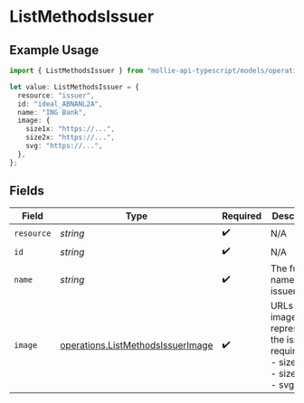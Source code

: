 # ListMethodsIssuer

## Example Usage

```typescript
import { ListMethodsIssuer } from "mollie-api-typescript/models/operations";

let value: ListMethodsIssuer = {
  resource: "issuer",
  id: "ideal_ABNANL2A",
  name: "ING Bank",
  image: {
    size1x: "https://...",
    size2x: "https://...",
    svg: "https://...",
  },
};
```

## Fields

| Field                                                                                  | Type                                                                                   | Required                                                                               | Description                                                                            | Example                                                                                |
| -------------------------------------------------------------------------------------- | -------------------------------------------------------------------------------------- | -------------------------------------------------------------------------------------- | -------------------------------------------------------------------------------------- | -------------------------------------------------------------------------------------- |
| `resource`                                                                             | *string*                                                                               | :heavy_check_mark:                                                                     | N/A                                                                                    | issuer                                                                                 |
| `id`                                                                                   | *string*                                                                               | :heavy_check_mark:                                                                     | N/A                                                                                    | ideal_ABNANL2A                                                                         |
| `name`                                                                                 | *string*                                                                               | :heavy_check_mark:                                                                     | The full name of the issuer.                                                           | ING Bank                                                                               |
| `image`                                                                                | [operations.ListMethodsIssuerImage](../../models/operations/listmethodsissuerimage.md) | :heavy_check_mark:                                                                     | URLs of images representing the issuer.<br/>required:<br/>  - size1x<br/>  - size2x<br/>  - svg |                                                                                        |